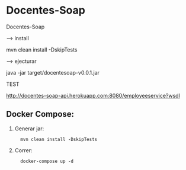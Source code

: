 # Docentes-Soap
 Docentes-Soap

 --> install 
 
 mvn clean install -DskipTests
 
 --> ejecturar

java -jar target/docentesoap-v0.0.1.jar
 
 
 TEST
 
 http://docentes-soap-api.herokuapp.com:8080/employeeservice?wsdl
 
 
## Docker Compose:

1. Generar jar:

         mvn clean install -DskipTests

2. Correr:

         docker-compose up -d